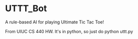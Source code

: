 # UTTT_Bot
A rule-based AI for playing Ultimate Tic Tac Toe!

From UIUC CS 440 HW. It's in python, so just do python uttt.py
